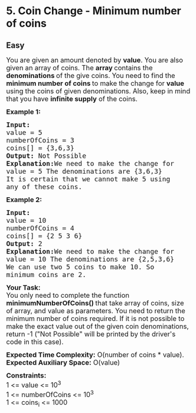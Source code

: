 # 5. Coin Change - Minimum number of coins
## Easy 
<div class="problem-statement" style="user-select: auto;">
                <p style="user-select: auto;"></p><p style="user-select: auto;"><span style="font-size: 18px; user-select: auto;">You are given an amount denoted by <strong style="user-select: auto;">value</strong>. You are also given an array of coins. The <strong style="user-select: auto;">array </strong>contains the<br style="user-select: auto;">
<strong style="user-select: auto;">denominations </strong>of the give coins. You need to find the <strong style="user-select: auto;">minimum number of coins </strong>to make the change for <strong style="user-select: auto;">value </strong>using the coins of given denominations. Also, keep in mind that you have <strong style="user-select: auto;">infinite supply</strong> of the coins.</span></p>

<p style="user-select: auto;"><strong style="user-select: auto;"><span style="font-size: 18px; user-select: auto;">Example 1:</span></strong></p>

<pre style="user-select: auto;"><strong style="user-select: auto;"><span style="font-size: 18px; user-select: auto;">Input:
</span></strong><span style="font-size: 18px; user-select: auto;">value = 5
numberOfCoins = 3
coins[] = {3,6,3}
<strong style="user-select: auto;">Output: </strong>Not Possible<strong style="user-select: auto;">
Explanation:</strong>We need to make the change for
value = 5 The denominations are {3,6,3}
It is certain that we cannot make 5 using
any of these coins.</span>
</pre>

<p style="user-select: auto;"><strong style="user-select: auto;"><span style="font-size: 18px; user-select: auto;">Example 2:</span></strong></p>

<pre style="user-select: auto;"><strong style="user-select: auto;"><span style="font-size: 18px; user-select: auto;">Input:
</span></strong><span style="font-size: 18px; user-select: auto;">value = 10
numberOfCoins = 4
coins[] = {2 5 3 6}
<strong style="user-select: auto;">Output: </strong>2<strong style="user-select: auto;">
Explanation:</strong>We need to make the change for
value = 10 The denominations are {2,5,3,6}
We can use two 5 coins to make 10. So
minimum coins are 2.</span></pre>

<p style="user-select: auto;"><strong style="user-select: auto;"><span style="font-size: 18px; user-select: auto;">Your Task:</span></strong><br style="user-select: auto;">
<span style="font-size: 18px; user-select: auto;">You only need to complete the function <strong style="user-select: auto;">minimumNumberOfCoins()&nbsp;</strong>that take array of coins, size of array, and value as parameters. You need to return the minimum number of coins required. If it is not possible to make the exact value out of the given coin denominations, return -1 ("Not Possible" will be printed by the driver's code in this case).</span></p>

<p style="user-select: auto;"><span style="font-size: 18px; user-select: auto;"><strong style="user-select: auto;">Expected Time Complexity:</strong>&nbsp;O(number of coins * value).<br style="user-select: auto;">
<strong style="user-select: auto;">Expected Auxiliary Space:</strong>&nbsp;O(value)</span></p>

<p style="user-select: auto;"><strong style="user-select: auto;"><span style="font-size: 18px; user-select: auto;">Constraints:</span></strong><br style="user-select: auto;">
<span style="font-size: 18px; user-select: auto;">1 &lt;= value &lt;= 10<sup style="user-select: auto;">3</sup><br style="user-select: auto;">
1 &lt;= numberOfCoins &lt;= 10<sup style="user-select: auto;">3</sup><br style="user-select: auto;">
1 &lt;= coins<sub style="user-select: auto;">i</sub> &lt;= 1000</span></p>
 <p style="user-select: auto;"></p>
            </div>